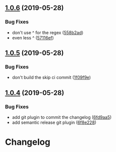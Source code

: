 ## [1.0.6](https://github.com/molgenis/molgenis-js-example/compare/v1.0.5...v1.0.6) (2019-05-28)


### Bug Fixes

* don't use ^ for the regex ([558b2ad](https://github.com/molgenis/molgenis-js-example/commit/558b2ad))
* even less ^ ([57116ef](https://github.com/molgenis/molgenis-js-example/commit/57116ef))

## [1.0.5](https://github.com/molgenis/molgenis-js-example/compare/v1.0.4...v1.0.5) (2019-05-28)


### Bug Fixes

* don't build the skip ci commit ([1f09f9e](https://github.com/molgenis/molgenis-js-example/commit/1f09f9e))

## [1.0.4](https://github.com/molgenis/molgenis-js-example/compare/v1.0.3...v1.0.4) (2019-05-28)


### Bug Fixes

* add git plugin to commit the changelog ([6fd9aa5](https://github.com/molgenis/molgenis-js-example/commit/6fd9aa5))
* add semantic release git plugin ([6f8e228](https://github.com/molgenis/molgenis-js-example/commit/6f8e228))

# Changelog
